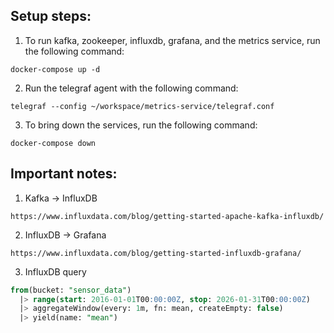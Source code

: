 ## Setup steps:

1) To run kafka, zookeeper, influxdb, grafana, and the metrics service, run the following command: 
```
docker-compose up -d
```

2) Run the telegraf agent with the following command:
```
telegraf --config ~/workspace/metrics-service/telegraf.conf
```

3) To bring down the services, run the following command:
```
docker-compose down
```

## Important notes:
1) Kafka -> InfluxDB
```
https://www.influxdata.com/blog/getting-started-apache-kafka-influxdb/
```
2) InfluxDB -> Grafana
```
https://www.influxdata.com/blog/getting-started-influxdb-grafana/
```
3) InfluxDB query
```sql
from(bucket: "sensor_data")
  |> range(start: 2016-01-01T00:00:00Z, stop: 2026-01-31T00:00:00Z)
  |> aggregateWindow(every: 1m, fn: mean, createEmpty: false)
  |> yield(name: "mean")
```
